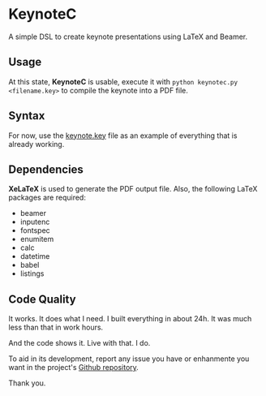 # KeynoteC

A simple DSL to create keynote presentations using LaTeX and Beamer.

## Usage

At this state, **KeynoteC** is usable, execute it with
`python keynotec.py <filename.key>` to compile the keynote into a PDF file.

## Syntax

For now, use the [keynote.key](keynote.key) file as an example of everything
that is already working.

## Dependencies

**XeLaTeX** is used to generate the PDF output file. Also, the following LaTeX
packages are required:

* beamer
* inputenc
* fontspec
* enumitem
* calc
* datetime
* babel
* listings

## Code Quality

It works. It does what I need. I built everything in about 24h. It was much
less than that in work hours.

And the code shows it. Live with that. I do.

To aid in its development, report any issue you have or enhanmente you want in
the project's [Github repository](https://github.com/rafasgj/keynotec).

Thank you.
